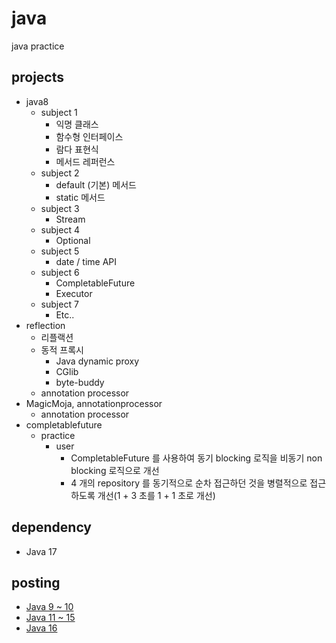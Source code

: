# java
java practice

## projects
- java8
  - subject 1
    - 익명 클래스
    - 함수형 인터페이스
    - 람다 표현식
    - 메서드 레퍼런스
  - subject 2
    - default (기본) 메서드
    - static 메서드
  - subject 3
    - Stream
  - subject 4
    - Optional
  - subject 5
    - date / time API
  - subject 6
    - CompletableFuture
    - Executor
  - subject 7
    - Etc..
- reflection
  - 리플랙션
  - 동적 프록시
    - Java dynamic proxy
    - CGlib
    - byte-buddy
  - annotation processor
- MagicMoja, annotationprocessor
  - annotation processor
- completablefuture
  - practice
    - user
      - CompletableFuture 를 사용하여 동기 blocking 로직을 비동기 non blocking 로직으로 개선
      - 4 개의 repository 를 동기적으로 순차 접근하던 것을 병렬적으로 접근하도록 개선(1 + 3 초를 1 + 1 초로 개선)

## dependency
- Java 17

## posting
- [Java 9 ~ 10](https://starryeye.tistory.com/155)
- [Java 11 ~ 15](https://starryeye.tistory.com/156)
- [Java 16](https://starryeye.tistory.com/157)

